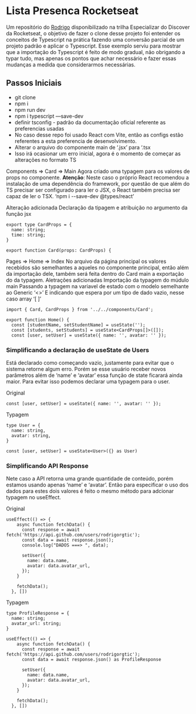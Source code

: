 # Lista Presenca Rocketseat

Um repositório do [Rodrigo](https://github.com/rodrigorgtic) disponibilizado na trilha Especializar do Discover da Rocketseat,
o objetivo de fazer o clone desse projeto foi entender os conceitos de Typescript na prática fazendo uma conversão parcial de um projeto padrão e aplicar o Typescript.
Esse exemplo serviu para mostrar que a importação do Typescript é feito de modo gradual,
não obrigando a typar tudo, mas apenas os pontos que achar necessário e fazer essas mudanças a medida que considerarmos necessárias.

## Passos Iniciais
- git clone
- npm i
- npm run dev
- npm i typescript —save-dev 
- definir tsconfig - padrão da documentação oficial referente as preferencias usadas
- No caso desse repo foi usado React com Vite, então as configs estão referentes a esta preferencia de desenvolvimento.
- Alterar o arquivo do componente main de ‘.jsx’ para ‘.tsx
- Isso irá ocasionar um erro inicial, agora é o momento de começar as alterações no formato TS


Components ⇒ Card ⇒ Main
Agora criado uma typagem para os valores de props no componente.
**Atenção**: Neste caso o próprio React recomendou a instalação de uma dependência do framework,
por questão de que além do TS precisar ser configurado para ler o JSX, o React também precisa ser capaz de ler o TSX.
‘npm i --save-dev @types/react’

Alteração adicionada
Declaração da tipagem e atribuição no argumento da função jsx 
```tsx
export type CardProps = {
  name: string;
  time: string;
}

export function Card(props: CardProps) {
```

Pages ⇒ Home ⇒ Index
No arquivo da página principal os valores recebidos são semelhantes a aqueles no componente principal,
então além da importação dele, também será feita dentro do Card main a exportação do da typagem.
Aletrações adicionadas
Importação da typagem do múdulo main
Passando a typagem na variavel de estado com o modelo  semelhante ao Generic  ‘<>’
E indicando que espera por um tipo de dado vazio, nesse caso array ‘[ ]’

```tsx
import { Card, CardProps } from '../../components/Card';

export function Home() {
  const [studentName, setStudentName] = useState('');
  const [students, setStudents] = useState<CardProps[]>([]);
  const [user, setUser] = useState({ name: '', avatar: '' });
```

### Simplificando a declaração de useState de Users

Está declarado como começando vazio, justamente para evitar que o sistema retorne algum erro.
Porém se esse usuário receber novos parâmetros além de ‘name’ e ‘avatar’ essa função de state ficarará ainda maior.
Para evitar isso podemos declarar uma typagem para o user.

Original
```tsx
const [user, setUser] = useState({ name: '', avatar: '' });
```

Typagem

```tsx
type User = {
  name: string,
  avatar: string,
}

const [user, setUser] = useState<User>({} as User)
```

### Simplificando API Response
Nete caso a API retorna uma grande quantidade de conteúdo, porém estamos usando apenas ‘name’ e ‘avatar’. Então para especificar o uso dos dados para estes dois valores é feito o mesmo método para adcionar typagem no useEffect.

Original
```tsx
useEffect(() => {
    async function fetchData() {
      const response = await fetch('https://api.github.com/users/rodrigorgtic');
      const data = await response.json();
      console.log("DADOS ===> ", data);

      setUser({
        name: data.name,
        avatar: data.avatar_url,
      });
    }

    fetchData();
  }, [])
```

Typagem

```tsx
type ProfileResponse = {
  name: string;
  avatar_url: string;
}

useEffect(() => {
    async function fetchData() {
      const response = await fetch('https://api.github.com/users/rodrigorgtic');
      const data = await response.json() as ProfileResponse

      setUser({
        name: data.name,
        avatar: data.avatar_url,
      });
    }

    fetchData();
  }, [])
```

